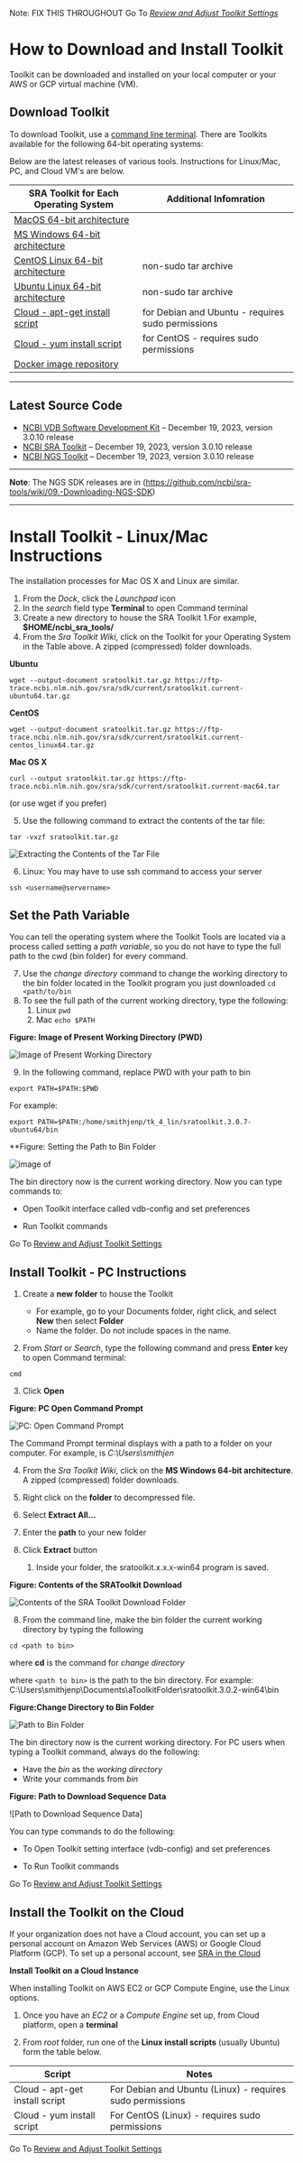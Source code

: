 Note: FIX THIS THROUGHOUT Go To _[Review and Adjust Toolkit Settings](bookmark://_Review_and_Adjust)_

# How to Download and Install Toolkit 

Toolkit can be downloaded and installed on your local computer or your AWS or GCP virtual machine (VM).   

## Download Toolkit 

To download Toolkit, use a [command line terminal](how_to_CLI.md). There are Toolkits available for the following 64-bit operating systems: 

Below are the latest releases of various tools. Instructions for Linux/Mac, PC, and Cloud VM's are below.

| SRA Toolkit for Each Operating System | Additional Infomration |
| --- | --- | 
| [MacOS 64-bit architecture](https://ftp-trace.ncbi.nlm.nih.gov/sra/sdk/3.0.2/sratoolkit.3.0.2-mac64.tar.gz)  |   |
| [MS Windows 64-bit architecture](https://ftp-trace.ncbi.nlm.nih.gov/sra/sdk/3.0.2/sratoolkit.3.0.2-win64.zip) |   | 
| [CentOS Linux 64-bit architecture](https://ftp-trace.ncbi.nlm.nih.gov/sra/sdk/3.0.2/sratoolkit.3.0.2-centos_linux64.tar.gz)     | non-sudo tar archive  | 
| [Ubuntu Linux 64-bit architecture](https://ftp-trace.ncbi.nlm.nih.gov/sra/sdk/3.0.2/sratoolkit.3.0.2-ubuntu64.tar.gz)    | non-sudo tar archive  | 
| [Cloud - apt-get install script](https://ftp-trace.ncbi.nlm.nih.gov/sra/sdk/3.0.2/setup-apt.sh)    | for Debian and Ubuntu - requires sudo permissions  | 
| [Cloud - yum install script](https://ftp-trace.ncbi.nlm.nih.gov/sra/sdk/3.0.2/setup-yum.sh)   | for CentOS - requires sudo permissions  | 
| [Docker image repository](https://hub.docker.com/r/ncbi/sra-tools)   |   | 
 

***
## Latest Source Code

* [NCBI VDB Software Development Kit](https://github.com/ncbi/ncbi-vdb) – December 19, 2023, version 3.0.10 release
* [NCBI SRA Toolkit](https://github.com/ncbi/sra-tools) – December 19, 2023, version 3.0.10 release
* [NCBI NGS Toolkit](https://github.com/ncbi/ngs-tools) – December 19, 2023, version 3.0.10 release

***
**Note**: The NGS SDK releases are in (https://github.com/ncbi/sra-tools/wiki/09.-Downloading-NGS-SDK)

***

# Install Toolkit - Linux/Mac Instructions 

The installation processes for Mac OS X and Linux are similar. 

1. From the _Dock_, click the *Launchpad* icon
2. In the _search_ field type **Terminal** to open Command terminal
3. Create a new directory to house the SRA Toolkit
   1.For example, **$HOME/ncbi_sra_tools/**
4. From the _Sra Toolkit Wiki_, click on the Toolkit for your Operating System in the Table above.  A zipped (compressed) folder downloads. 

**Ubuntu** 

   `wget --output-document sratoolkit.tar.gz https://ftp-trace.ncbi.nlm.nih.gov/sra/sdk/current/sratoolkit.current-ubuntu64.tar.gz`

**CentOS**

`wget --output-document sratoolkit.tar.gz https://ftp-trace.ncbi.nlm.nih.gov/sra/sdk/current/sratoolkit.current-centos_linux64.tar.gz`

**Mac OS X**

`curl --output sratoolkit.tar.gz https://ftp-trace.ncbi.nlm.nih.gov/sra/sdk/current/sratoolkit.current-mac64.tar`

(or use wget if you prefer) 

5. Use the following command to extract the contents of the tar file: 

`tar -vxzf sratoolkit.tar.gz`

![Extracting the Contents of the Tar File](images/01/downloadingTK.png)

6. Linux: You may have to use ssh command to access your server

`ssh <username@servername>`

## Set the Path Variable
You can tell the operating system where the Toolkit Tools are located via a process called setting a _path variable_, so you do not have to type the full path to the cwd (bin folder) for every command.

7.	Use the _change directory_ command to change the working directory to the bin folder located in the Toolkit program you just downloaded
`cd <path/to/bin`
8.	To see the full path of the current working directory, type the following:
    1. Linux 		`pwd`
    2. Mac 	  	`echo $PATH`

**Figure: Image of Present Working Directory (PWD)**

![Image of Present Working Directory](images/01/pwd.png)

9. In the following command, replace PWD with your path to bin 

`export PATH=$PATH:$PWD` 

For example: 

`export PATH=$PATH:/home/smithjenp/tk_4_lin/sratoolkit.3.0.7-ubuntu64/bin` 

**Figure: Setting the Path to Bin Folder

![image of ](images/01/exportpath.png)

The bin directory now is the current working directory. Now you can type commands to: 

- Open Toolkit interface called vdb-config and set preferences  

- Run Toolkit commands 

Go To [Review and Adjust Toolkit Settings](bookmark://_Review_and_Adjust) 

## Install Toolkit - PC Instructions
1. Create a **new folder** to house the Toolkit  
   - For example, go to your Documents folder, right click, and select **New** then select **Folder**
   - Name the folder. Do not include spaces in the name.  

2. From _Start_ or _Search_, type the following command and press **Enter** key to open Command terminal: 

`cmd` 

3. Click **Open**

**Figure: PC Open Command Prompt**

![PC: Open Command Prompt](images/01/commandprompt.png)

The Command Prompt terminal displays with a path to a folder on your computer. For example, is _C:\Users\smithjen_

4. From the _Sra Toolkit Wiki_, click on the **MS Windows 64-bit architecture**.  A zipped (compressed) folder downloads.  

5. Right click on the **folder** to decompressed file.
6. Select **Extract All…**

7. Enter the **path** to your new folder 

8. Click **Extract** button 
   1. Inside your folder, the sratoolkit.x.x.x-win64 program is saved.

**Figure: Contents of the SRAToolkit Download**

![Contents of the SRA Toolkit Download Folder](images/01/binfolder.png)

8. From the command line, make the bin folder the current working directory by typing the following 

`cd <path to bin>` 

where **cd** is the command for _change directory_ 

where `<path to bin>` is the path to the bin directory. For example: <br>  C:\Users\smithjenp\Documents\aToolkitFolder\sratoolkit.3.0.2-win64\bin

**Figure:Change Directory to Bin Folder**

![Path to Bin Folder](images/01/bin_is_cwd.png)

The bin directory now is the current working directory. For PC users when typing a Toolkit command, always do the following:  

- Have the _bin_ as the _working directory_ 
- Write your commands from _bin_

**Figure: Path to Download Sequence Data**

![Path to Download Sequence Data]

You can type commands to do the following: 

- To Open Toolkit setting interface (vdb-config) and set preferences  

- To Run Toolkit commands 

Go To [Review and Adjust Toolkit Settings](bookmark://_Review_and_Adjust) 

## Install the Toolkit on the Cloud

If your organization does not have a Cloud account, you can set up a personal account on Amazon Web Services (AWS) or Google Cloud Platform (GCP). To set up a personal account, see [SRA in the Cloud](https://www.ncbi.nlm.nih.gov/sra/docs/sra-cloud/)

**Install Toolkit on a Cloud Instance**

When installing Toolkit on AWS EC2 or GCP Compute Engine, use the Linux options. 

1. Once you have an _EC2_ or a _Compute Engine_ set up, from Cloud platform, open a **terminal** 

2. From _root_ folder, run one of the **Linux install scripts** (usually Ubuntu) form the table below.

| Script | Notes | 
| --- | --- | 
| Cloud - apt-get install script   | For Debian and Ubuntu (Linux) - requires sudo permissions  | 
| Cloud - yum install script  | For CentOS (Linux) - requires sudo permissions  | 

Go To [Review and Adjust Toolkit Settings](bookmark://_Review_and_Adjust) 
